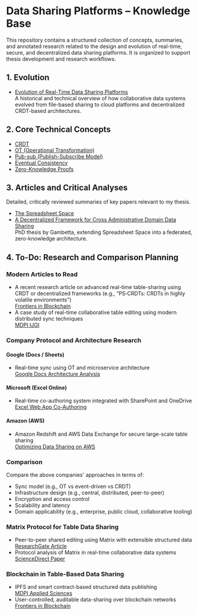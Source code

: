 # Data Sharing Platforms – Knowledge Base

This repository contains a structured collection of concepts, summaries, and annotated research related to the design and evolution of real-time, secure, and decentralized data sharing platforms. It is organized to support thesis development and research workflows.

## 1. Evolution

- [Evolution of Real-Time Data Sharing Platforms](./Evolution%20of%20Real-Time%20Data%20Sharing%20Platforms.md)  
A historical and technical overview of how collaborative data systems evolved from file-based sharing to cloud platforms and decentralized CRDT-based architectures.

## 2. Core Technical Concepts

- [CRDT](./Terms/CRDT.md)  
- [OT (Operational Transformation)](./Terms/OT.md)  
- [Pub-sub (Publish-Subscribe Model)](./Terms/Pub-sub.md)  
- [Eventual Consistency](./Terms/Eventual%20Consistency.md)  
- [Zero-Knowledge Proofs](./Terms/Zero-Knowledge%20Proofs.md)  

## 3. Articles and Critical Analyses

Detailed, critically reviewed summaries of key papers relevant to my thesis.

- [The Spreadsheet Space](./articles/The%20Spreadsheet%20Space.md)  
- [A Decentralized Framework for Cross Administrative Domain Data Sharing](./articles/A%20Decentralized%20Framework%20for%20Cross%20Administrative.md)  
PhD thesis by Gambetta, extending Spreadsheet Space into a federated, zero-knowledge architecture.

## 4. To-Do: Research and Comparison Planning

### Modern Articles to Read
- A recent research article on advanced real-time table-sharing using CRDT or decentralized frameworks (e.g., “PS‑CRDTs: CRDTs in highly volatile environments”)  
  [Frontiers in Blockchain](https://www.frontiersin.org/journals/blockchain/articles/10.3389/fbloc.2020.497985/full)  
- A case study of real-time collaborative table editing using modern distributed sync techniques  
  [MDPI IJGI](https://www.mdpi.com/2220-9964/13/12/441)

### Company Protocol and Architecture Research

#### Google (Docs / Sheets)
- Real-time sync using OT and microservice architecture  
  [Google Docs Architecture Analysis](https://sderay.com/google-docs-architecture-real-time-collaboration/)

#### Microsoft (Excel Online)
- Real-time co-authoring system integrated with SharePoint and OneDrive  
  [Excel Web App Co-Authoring](https://www.microsoft.com/en-us/microsoft-365/blog/2013/11/19/real-time-co-authoring-in-the-excel-web-app-why-and-how-we-did-it/)

#### Amazon (AWS)
- Amazon Redshift and AWS Data Exchange for secure large-scale table sharing  
  [Optimizing Data Sharing on AWS](https://www.cloudthat.com/resources/blog/optimizing-data-sharing-strategies-with-amazon-redshift-data-sharing/)

### Comparison
Compare the above companies' approaches in terms of:
- Sync model (e.g., OT vs event-driven vs CRDT)
- Infrastructure design (e.g., central, distributed, peer-to-peer)
- Encryption and access control
- Scalability and latency
- Domain applicability (e.g., enterprise, public cloud, collaborative tooling)

### Matrix Protocol for Table Data Sharing
- Peer-to-peer shared editing using Matrix with extensible structured data  
  [ResearchGate Article](https://www.researchgate.net/publication/310212186_Near_Real-Time_Peer-to-Peer_Shared_Editing_on_Extensible_Data_Types)  
- Protocol analysis of Matrix in real-time collaborative data systems  
  [ScienceDirect Paper](https://www.sciencedirect.com/science/article/pii/S2666281721000159)

### Blockchain in Table-Based Data Sharing
- IPFS and smart contract-based structured data publishing  
  [MDPI Applied Sciences](https://www.mdpi.com/2076-3417/14/16/6940)  
- User-controlled, auditable data-sharing over blockchain networks  
  [Frontiers in Blockchain](https://www.frontiersin.org/journals/blockchain/articles/10.3389/fbloc.2020.497985/full)
